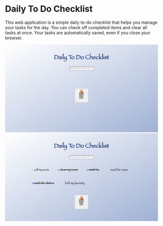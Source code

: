 # Daily To Do Checklist 
This web application is a simple daily to-do checklist that helps you manage your tasks for the day. You can check off completed items and clear all tasks at once. Your tasks are automatically saved, even if you close your browser.

![img](photo1.png)
![img](photo2.png)